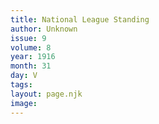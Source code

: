 ```yaml
---
title: National League Standing
author: Unknown
issue: 9
volume: 8
year: 1916
month: 31
day: V
tags:
layout: page.njk
image:
---
```


